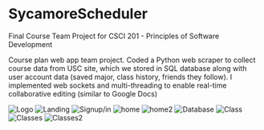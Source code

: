 # SycamoreScheduler
Final Course Team Project for CSCI 201 - Principles of Software Development

Course plan web app team project. Coded a Python web scraper to collect course data from USC site, which we stored in SQL database along with user account data (saved major, class history, friends they follow). I implemented web sockets and multi-threading to enable real-time collaborative editing (similar to Google Docs)

<img src="/img/Logo.JPG" alt="Logo"/>

<img src="/img/landingpage.JPG" alt="Landing"/>

<img src="/img/sign.JPG" alt="Signup/in"/>

<img src="/img/homepage.JPG" alt="home"/>

<img src="/img/homepage2.JPG" alt="home2"/>

<img src="/img/DatabaseSchema.JPG" alt="Database"/>

<img src="/img/ClassDiagram.JPG" alt="Class"/>

<img src="/img/Classes.JPG" alt="Classes"/>

<img src="/img/Classes2.JPG" alt="Classes2"/>
